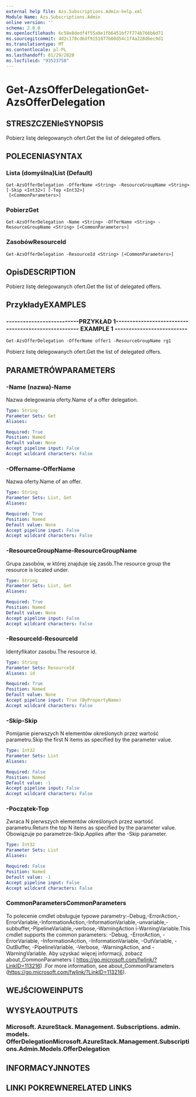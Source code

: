 ```yaml
---
external help file: Azs.Subscriptions.Admin-help.xml
Module Name: Azs.Subscriptions.Admin
online version: ''
schema: 2.0.0
ms.openlocfilehash: 6c58e8dedf4f55a9e1fb6451bf7f774b766b6d71
ms.sourcegitcommit: 4d2c178cd6df9151877b08d54c1f4a228dbec9d1
ms.translationtype: MT
ms.contentlocale: pl-PL
ms.lasthandoff: 01/29/2020
ms.locfileid: "93523758"
---
```

# <span data-ttu-id="75eef-101">Get-AzsOfferDelegation</span><span class="sxs-lookup"><span data-stu-id="75eef-101">Get-AzsOfferDelegation</span></span>

## <span data-ttu-id="75eef-102">STRESZCZENIe</span><span class="sxs-lookup"><span data-stu-id="75eef-102">SYNOPSIS</span></span>
<span data-ttu-id="75eef-103">Pobierz listę delegowanych ofert.</span><span class="sxs-lookup"><span data-stu-id="75eef-103">Get the list of delegated offers.</span></span>

## <span data-ttu-id="75eef-104">POLECENIA</span><span class="sxs-lookup"><span data-stu-id="75eef-104">SYNTAX</span></span>

### <span data-ttu-id="75eef-105">Lista (domyślna)</span><span class="sxs-lookup"><span data-stu-id="75eef-105">List (Default)</span></span>
```
Get-AzsOfferDelegation -OfferName <String> -ResourceGroupName <String> [-Skip <Int32>] [-Top <Int32>]
 [<CommonParameters>]
```

### <span data-ttu-id="75eef-106">Pobierz</span><span class="sxs-lookup"><span data-stu-id="75eef-106">Get</span></span>
```
Get-AzsOfferDelegation -Name <String> -OfferName <String> -ResourceGroupName <String> [<CommonParameters>]
```

### <span data-ttu-id="75eef-107">Zasobów</span><span class="sxs-lookup"><span data-stu-id="75eef-107">ResourceId</span></span>
```
Get-AzsOfferDelegation -ResourceId <String> [<CommonParameters>]
```

## <span data-ttu-id="75eef-108">Opis</span><span class="sxs-lookup"><span data-stu-id="75eef-108">DESCRIPTION</span></span>
<span data-ttu-id="75eef-109">Pobierz listę delegowanych ofert.</span><span class="sxs-lookup"><span data-stu-id="75eef-109">Get the list of delegated offers.</span></span>

## <span data-ttu-id="75eef-110">Przykłady</span><span class="sxs-lookup"><span data-stu-id="75eef-110">EXAMPLES</span></span>

### <span data-ttu-id="75eef-111">--------------------------PRZYKŁAD 1--------------------------</span><span class="sxs-lookup"><span data-stu-id="75eef-111">-------------------------- EXAMPLE 1 --------------------------</span></span>
```
Get-AzsOfferDelegation -OfferName offer1 -ResourceGroupName rg1
```

<span data-ttu-id="75eef-112">Pobierz listę delegowanych ofert.</span><span class="sxs-lookup"><span data-stu-id="75eef-112">Get the list of delegated offers.</span></span>

## <span data-ttu-id="75eef-113">PARAMETRÓW</span><span class="sxs-lookup"><span data-stu-id="75eef-113">PARAMETERS</span></span>

### <span data-ttu-id="75eef-114">-Name (nazwa)</span><span class="sxs-lookup"><span data-stu-id="75eef-114">-Name</span></span>
<span data-ttu-id="75eef-115">Nazwa delegowania oferty.</span><span class="sxs-lookup"><span data-stu-id="75eef-115">Name of a offer delegation.</span></span>

```yaml
Type: String
Parameter Sets: Get
Aliases: 

Required: True
Position: Named
Default value: None
Accept pipeline input: False
Accept wildcard characters: False
```

### <span data-ttu-id="75eef-116">-Offername</span><span class="sxs-lookup"><span data-stu-id="75eef-116">-OfferName</span></span>
<span data-ttu-id="75eef-117">Nazwa oferty.</span><span class="sxs-lookup"><span data-stu-id="75eef-117">Name of an offer.</span></span>

```yaml
Type: String
Parameter Sets: List, Get
Aliases: 

Required: True
Position: Named
Default value: None
Accept pipeline input: False
Accept wildcard characters: False
```

### <span data-ttu-id="75eef-118">-ResourceGroupName</span><span class="sxs-lookup"><span data-stu-id="75eef-118">-ResourceGroupName</span></span>
<span data-ttu-id="75eef-119">Grupa zasobów, w której znajduje się zasób.</span><span class="sxs-lookup"><span data-stu-id="75eef-119">The resource group the resource is located under.</span></span>

```yaml
Type: String
Parameter Sets: List, Get
Aliases: 

Required: True
Position: Named
Default value: None
Accept pipeline input: False
Accept wildcard characters: False
```

### <span data-ttu-id="75eef-120">-ResourceId</span><span class="sxs-lookup"><span data-stu-id="75eef-120">-ResourceId</span></span>
<span data-ttu-id="75eef-121">Identyfikator zasobu.</span><span class="sxs-lookup"><span data-stu-id="75eef-121">The resource id.</span></span>

```yaml
Type: String
Parameter Sets: ResourceId
Aliases: id

Required: True
Position: Named
Default value: None
Accept pipeline input: True (ByPropertyName)
Accept wildcard characters: False
```

### <span data-ttu-id="75eef-122">-Skip</span><span class="sxs-lookup"><span data-stu-id="75eef-122">-Skip</span></span>
<span data-ttu-id="75eef-123">Pomijanie pierwszych N elementów określonych przez wartość parametru.</span><span class="sxs-lookup"><span data-stu-id="75eef-123">Skip the first N items as specified by the parameter value.</span></span>

```yaml
Type: Int32
Parameter Sets: List
Aliases: 

Required: False
Position: Named
Default value: -1
Accept pipeline input: False
Accept wildcard characters: False
```

### <span data-ttu-id="75eef-124">-Początek</span><span class="sxs-lookup"><span data-stu-id="75eef-124">-Top</span></span>
<span data-ttu-id="75eef-125">Zwraca N pierwszych elementów określonych przez wartość parametru.</span><span class="sxs-lookup"><span data-stu-id="75eef-125">Return the top N items as specified by the parameter value.</span></span>
<span data-ttu-id="75eef-126">Obowiązuje po parametrze-Skip.</span><span class="sxs-lookup"><span data-stu-id="75eef-126">Applies after the -Skip parameter.</span></span>

```yaml
Type: Int32
Parameter Sets: List
Aliases: 

Required: False
Position: Named
Default value: -1
Accept pipeline input: False
Accept wildcard characters: False
```

### <span data-ttu-id="75eef-127">CommonParameters</span><span class="sxs-lookup"><span data-stu-id="75eef-127">CommonParameters</span></span>
<span data-ttu-id="75eef-128">To polecenie cmdlet obsługuje typowe parametry:-Debug,-ErrorAction,-ErrorVariable,-InformationAction,-InformationVariable,-unvariable,-subbuffer,-PipelineVariable,-verbose,-WarningAction i-WarningVariable.</span><span class="sxs-lookup"><span data-stu-id="75eef-128">This cmdlet supports the common parameters: -Debug, -ErrorAction, -ErrorVariable, -InformationAction, -InformationVariable, -OutVariable, -OutBuffer, -PipelineVariable, -Verbose, -WarningAction, and -WarningVariable.</span></span> <span data-ttu-id="75eef-129">Aby uzyskać więcej informacji, zobacz about_CommonParameters ( https://go.microsoft.com/fwlink/?LinkID=113216) .</span><span class="sxs-lookup"><span data-stu-id="75eef-129">For more information, see about_CommonParameters (https://go.microsoft.com/fwlink/?LinkID=113216).</span></span>

## <span data-ttu-id="75eef-130">WEJŚCIOWE</span><span class="sxs-lookup"><span data-stu-id="75eef-130">INPUTS</span></span>

## <span data-ttu-id="75eef-131">WYSYŁA</span><span class="sxs-lookup"><span data-stu-id="75eef-131">OUTPUTS</span></span>

### <span data-ttu-id="75eef-132">Microsoft. AzureStack. Management. Subscriptions. admin. models. OfferDelegation</span><span class="sxs-lookup"><span data-stu-id="75eef-132">Microsoft.AzureStack.Management.Subscriptions.Admin.Models.OfferDelegation</span></span>

## <span data-ttu-id="75eef-133">INFORMACYJN</span><span class="sxs-lookup"><span data-stu-id="75eef-133">NOTES</span></span>

## <span data-ttu-id="75eef-134">LINKI POKREWNE</span><span class="sxs-lookup"><span data-stu-id="75eef-134">RELATED LINKS</span></span>

